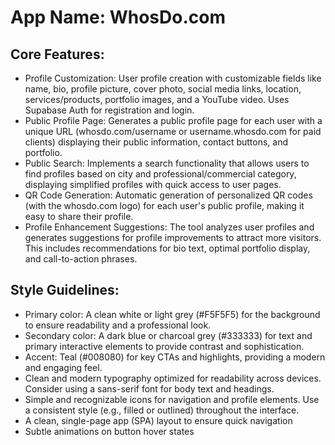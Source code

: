 # **App Name**: WhosDo.com

## Core Features:

- Profile Customization: User profile creation with customizable fields like name, bio, profile picture, cover photo, social media links, location, services/products, portfolio images, and a YouTube video. Uses Supabase Auth for registration and login.
- Public Profile Page: Generates a public profile page for each user with a unique URL (whosdo.com/username or username.whosdo.com for paid clients) displaying their public information, contact buttons, and portfolio.
- Public Search: Implements a search functionality that allows users to find profiles based on city and professional/commercial category, displaying simplified profiles with quick access to user pages.
- QR Code Generation: Automatic generation of personalized QR codes (with the whosdo.com logo) for each user's public profile, making it easy to share their profile.
- Profile Enhancement Suggestions: The tool analyzes user profiles and generates suggestions for profile improvements to attract more visitors. This includes recommendations for bio text, optimal portfolio display, and call-to-action phrases.

## Style Guidelines:

- Primary color: A clean white or light grey (#F5F5F5) for the background to ensure readability and a professional look.
- Secondary color: A dark blue or charcoal grey (#333333) for text and primary interactive elements to provide contrast and sophistication.
- Accent: Teal (#008080) for key CTAs and highlights, providing a modern and engaging feel.
- Clean and modern typography optimized for readability across devices. Consider using a sans-serif font for body text and headings.
- Simple and recognizable icons for navigation and profile elements. Use a consistent style (e.g., filled or outlined) throughout the interface.
- A clean, single-page app (SPA) layout to ensure quick navigation
- Subtle animations on button hover states